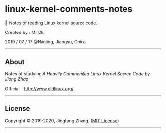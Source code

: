 # linux-kernel-comments-notes
🐧 Notes of reading Linux kernel source code.

Created by : Mr Dk.

2019 / 07 / 17 @Nanjing, Jiangsu, China

---

## About

Notes of studying _A Heavily Commemted Linux Kernel Source Code_ by _Jiong Zhao_

Official - http://www.oldlinux.org/

---

## License

Copyright © 2019-2020, Jingtang Zhang. ([MIT License](LICENSE))

---

